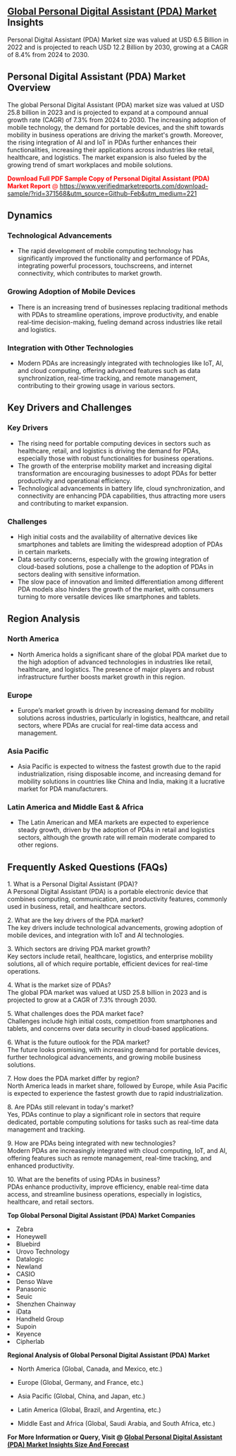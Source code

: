 <h2><a href="https://www.verifiedmarketreports.com/download-sample/?rid=371568&amp;utm_source=Github&amp;utm_medium=221" target="_blank">Global Personal Digital Assistant (PDA) Market</a> Insights</h2><p>Personal Digital Assistant (PDA) Market size was valued at USD 6.5 Billion in 2022 and is projected to reach USD 12.2 Billion by 2030, growing at a CAGR of 8.4% from 2024 to 2030.</p><p> <h2>Personal Digital Assistant (PDA) Market Overview</h2> <p>The global Personal Digital Assistant (PDA) market size was valued at USD 25.8 billion in 2023 and is projected to expand at a compound annual growth rate (CAGR) of 7.3% from 2024 to 2030. The increasing adoption of mobile technology, the demand for portable devices, and the shift towards mobility in business operations are driving the market's growth. Moreover, the rising integration of AI and IoT in PDAs further enhances their functionalities, increasing their applications across industries like retail, healthcare, and logistics. The market expansion is also fueled by the growing trend of smart workplaces and mobile solutions.</p> <p><p><span class=""><span style="color: #ff0000;"><strong>Download Full PDF Sample Copy of Personal Digital Assistant (PDA) Market Report</strong> @ </span><a href="https://www.verifiedmarketreports.com/download-sample/?rid=371568&amp;utm_source=Github-Feb&amp;utm_medium=221" target="_blank">https://www.verifiedmarketreports.com/download-sample/?rid=371568&amp;utm_source=Github-Feb&amp;utm_medium=221</a></span></p></p> <h2>Dynamics</h2> <h3>Technological Advancements</h3> <ul> <li>The rapid development of mobile computing technology has significantly improved the functionality and performance of PDAs, integrating powerful processors, touchscreens, and internet connectivity, which contributes to market growth.</li> </ul> <h3>Growing Adoption of Mobile Devices</h3> <ul> <li>There is an increasing trend of businesses replacing traditional methods with PDAs to streamline operations, improve productivity, and enable real-time decision-making, fueling demand across industries like retail and logistics.</li> </ul> <h3>Integration with Other Technologies</h3> <ul> <li>Modern PDAs are increasingly integrated with technologies like IoT, AI, and cloud computing, offering advanced features such as data synchronization, real-time tracking, and remote management, contributing to their growing usage in various sectors.</li> </ul> <h2>Key Drivers and Challenges</h2> <h3>Key Drivers</h3> <ul> <li>The rising need for portable computing devices in sectors such as healthcare, retail, and logistics is driving the demand for PDAs, especially those with robust functionalities for business operations.</li> <li>The growth of the enterprise mobility market and increasing digital transformation are encouraging businesses to adopt PDAs for better productivity and operational efficiency.</li> <li>Technological advancements in battery life, cloud synchronization, and connectivity are enhancing PDA capabilities, thus attracting more users and contributing to market expansion.</li> </ul> <h3>Challenges</h3> <ul> <li>High initial costs and the availability of alternative devices like smartphones and tablets are limiting the widespread adoption of PDAs in certain markets.</li> <li>Data security concerns, especially with the growing integration of cloud-based solutions, pose a challenge to the adoption of PDAs in sectors dealing with sensitive information.</li> <li>The slow pace of innovation and limited differentiation among different PDA models also hinders the growth of the market, with consumers turning to more versatile devices like smartphones and tablets.</li> </ul> <h2>Region Analysis</h2> <h3>North America</h3> <ul> <li>North America holds a significant share of the global PDA market due to the high adoption of advanced technologies in industries like retail, healthcare, and logistics. The presence of major players and robust infrastructure further boosts market growth in this region.</li> </ul> <h3>Europe</h3> <ul> <li>Europe’s market growth is driven by increasing demand for mobility solutions across industries, particularly in logistics, healthcare, and retail sectors, where PDAs are crucial for real-time data access and management.</li> </ul> <h3>Asia Pacific</h3> <ul> <li>Asia Pacific is expected to witness the fastest growth due to the rapid industrialization, rising disposable income, and increasing demand for mobility solutions in countries like China and India, making it a lucrative market for PDA manufacturers.</li> </ul> <h3>Latin America and Middle East & Africa</h3> <ul> <li>The Latin American and MEA markets are expected to experience steady growth, driven by the adoption of PDAs in retail and logistics sectors, although the growth rate will remain moderate compared to other regions.</li> </ul> <h2>Frequently Asked Questions (FAQs)</h2> <p>1. What is a Personal Digital Assistant (PDA)?<br> A Personal Digital Assistant (PDA) is a portable electronic device that combines computing, communication, and productivity features, commonly used in business, retail, and healthcare sectors.</p> <p>2. What are the key drivers of the PDA market? <br> The key drivers include technological advancements, growing adoption of mobile devices, and integration with IoT and AI technologies.</p> <p>3. Which sectors are driving PDA market growth? <br> Key sectors include retail, healthcare, logistics, and enterprise mobility solutions, all of which require portable, efficient devices for real-time operations.</p> <p>4. What is the market size of PDAs? <br> The global PDA market was valued at USD 25.8 billion in 2023 and is projected to grow at a CAGR of 7.3% through 2030.</p> <p>5. What challenges does the PDA market face? <br> Challenges include high initial costs, competition from smartphones and tablets, and concerns over data security in cloud-based applications.</p> <p>6. What is the future outlook for the PDA market? <br> The future looks promising, with increasing demand for portable devices, further technological advancements, and growing mobile business solutions.</p> <p>7. How does the PDA market differ by region? <br> North America leads in market share, followed by Europe, while Asia Pacific is expected to experience the fastest growth due to rapid industrialization.</p> <p>8. Are PDAs still relevant in today's market? <br> Yes, PDAs continue to play a significant role in sectors that require dedicated, portable computing solutions for tasks such as real-time data management and tracking.</p> <p>9. How are PDAs being integrated with new technologies? <br> Modern PDAs are increasingly integrated with cloud computing, IoT, and AI, offering features such as remote management, real-time tracking, and enhanced productivity.</p> <p>10. What are the benefits of using PDAs in business? <br> PDAs enhance productivity, improve efficiency, enable real-time data access, and streamline business operations, especially in logistics, healthcare, and retail sectors.</p> </p><p><strong>Top Global Personal Digital Assistant (PDA) Market Companies</strong></p><div data-test-id=""><p><li>Zebra</li><li> Honeywell</li><li> Bluebird</li><li> Urovo Technology</li><li> Datalogic</li><li> Newland</li><li> CASIO</li><li> Denso Wave</li><li> Panasonic</li><li> Seuic</li><li> Shenzhen Chainway</li><li> iData</li><li> Handheld Group</li><li> Supoin</li><li> Keyence</li><li> Cipherlab</li></p><div><strong>Regional Analysis of&nbsp;Global Personal Digital Assistant (PDA) Market</strong></div><ul><li dir="ltr"><p dir="ltr">North America&nbsp;(Global, Canada, and Mexico, etc.)</p></li><li dir="ltr"><p dir="ltr">Europe (Global, Germany, and France, etc.)</p></li><li dir="ltr"><p dir="ltr">Asia Pacific&nbsp;(Global, China, and Japan, etc.)</p></li><li dir="ltr"><p dir="ltr">Latin America&nbsp;(Global, Brazil, and Argentina, etc.)</p></li><li dir="ltr">Middle East and Africa&nbsp;(Global, Saudi Arabia, and South Africa, etc.)</li></ul><p><strong>For More Information or Query, Visit @&nbsp;</strong><strong><a href="https://www.verifiedmarketreports.com/product/personal-digital-assistant-pda-market/?utm_source=Github&amp;utm_medium=221" target="_blank">Global Personal Digital Assistant (PDA) Market Insights Size And Forecast</a></strong></p></div>
